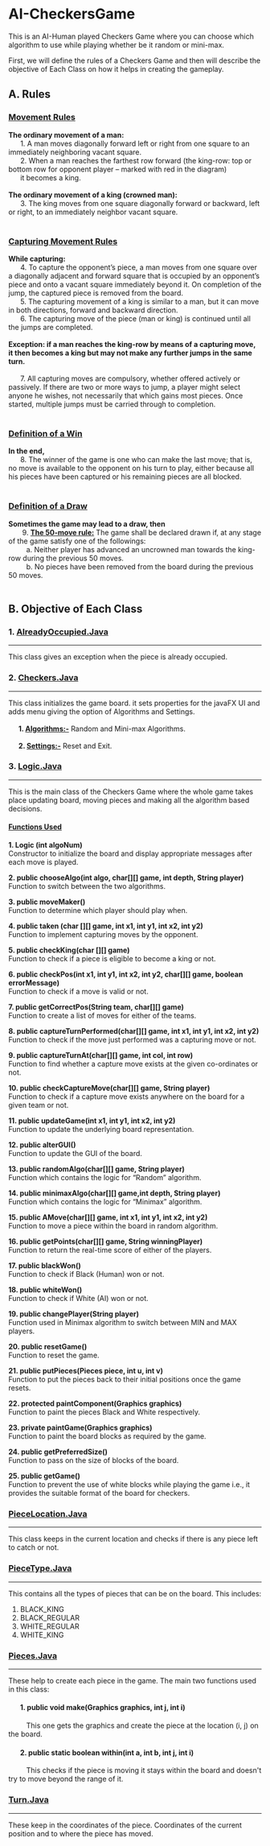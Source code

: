 # AI-CheckersGame
This is an AI-Human played Checkers Game where you can choose which algorithm to use while playing whether be it random or mini-max.

First, we will define the rules of a Checkers Game and then will describe the objective of Each Class on how it helps in creating the gameplay.

## A. Rules

### <ins>Movement Rules</ins>
 **The ordinary movement of a man:**<br />
   &nbsp;&nbsp;&nbsp;&nbsp;&nbsp;&nbsp;1. A man moves diagonally forward left or right from one square to an immediately
           neighboring vacant square.<br />
   &nbsp;&nbsp;&nbsp;&nbsp;&nbsp;&nbsp;2. When a man reaches the farthest row forward (the king-row: top or bottom row
          for opponent player – marked with red in the diagram)</br>&nbsp;&nbsp;&nbsp;&nbsp;&nbsp;&nbsp;it becomes a king.<br /><br />
 **The ordinary movement of a king (crowned man):**<br />
    &nbsp;&nbsp;&nbsp;&nbsp;&nbsp;&nbsp;3. The king moves from one square diagonally forward or backward, left or right, to
       an immediately neighbor vacant square.<br /><br />

### <ins>Capturing Movement Rules</ins><br />
**While capturing:**<br />
    &nbsp;&nbsp;&nbsp;&nbsp;&nbsp;&nbsp;4. To capture the opponent’s piece, a man moves from one square over a diagonally adjacent and forward square that is occupied by an opponent’s piece and onto a
        vacant square immediately beyond it. On completion of the jump, the captured piece is removed from the board.<br />
    &nbsp;&nbsp;&nbsp;&nbsp;&nbsp;&nbsp;5. The capturing movement of a king is similar to a man, but it can move in both directions, forward and backward direction.<br />
    &nbsp;&nbsp;&nbsp;&nbsp;&nbsp;&nbsp;6. The capturing move of the piece (man or king) is continued until all the jumps are completed.<br /><br />
**Exception: if a man reaches the king-row by means of a capturing move, it then becomes
a king but may not make any further jumps in the same turn.**<br /><br />
    &nbsp;&nbsp;&nbsp;&nbsp;&nbsp;&nbsp;7. All capturing moves are compulsory, whether offered actively or passively. If there are two or more ways to jump, a player might select anyone he wishes, not necessarily that which gains most pieces. Once started, multiple jumps must be carried through to completion.<br /><br />
        
### <ins>Definition of a Win</ins>

**In the end,**<br />
     &nbsp;&nbsp;&nbsp;&nbsp;&nbsp;&nbsp;8. The winner of the game is one who can make the last move; that is, no move is
available to the opponent on his turn to play, either because all his pieces have
been captured or his remaining pieces are all blocked.<br /><br />
### <ins>Definition of a Draw</ins>

**Sometimes the game may lead to a draw, then**<br />
    &nbsp;&nbsp;&nbsp;&nbsp;&nbsp;&nbsp; 9. **<ins>The 50-move rule:</ins>** The game shall be declared drawn if, at any stage of the game
         satisfy one of the followings:<br />
      &nbsp;&nbsp;&nbsp;&nbsp;&nbsp;&nbsp;&nbsp;&nbsp; a. Neither player has advanced an uncrowned man towards the king-row
during the previous 50 moves.<br />
      &nbsp;&nbsp;&nbsp;&nbsp;&nbsp;&nbsp;&nbsp;&nbsp; b. No pieces have been removed from the board during the previous 50
moves.<br /><br />

## B. Objective of Each Class

### 1. [AlreadyOccupied.Java](https://github.com/blank0826/AI-CheckersGame/blob/master/AlreadyOccupiedException.java)
----
This class gives an exception when the piece is already occupied.<br />

### 2. [Checkers.Java](https://github.com/blank0826/AI-CheckersGame/blob/master/Checkers.java)
----
This class initializes the game board. it sets properties for the javaFX UI and adds menu giving the option of Algorithms and Settings.<br /><br />
**&nbsp;&nbsp;&nbsp;&nbsp;&nbsp;&nbsp;1. <ins>Algorithms:-</ins>** Random and Mini-max Algorithms.<br /><br/>
**&nbsp;&nbsp;&nbsp;&nbsp;&nbsp;&nbsp;2. <ins>Settings:-</ins>** Reset and Exit.<br />

### 3. [Logic.Java](https://github.com/blank0826/AI-CheckersGame/blob/master/Logic.java)
----
This is the main class of the Checkers Game where the whole game takes place updating board, moving pieces and making all the algorithm based decisions.

#### <ins>Functions Used</ins>
**1.	Logic (int algoNum)**<br />
Constructor to initialize the board and display appropriate messages after each move is played.

**2.	public chooseAlgo(int algo, char[][] game, int depth, String player)**<br />
Function to switch between the two algorithms.

**3.	public moveMaker()**<br />
Function to determine which player should play when.

**4.	public taken (char [][] game, int x1, int y1, int x2, int y2)**<br />
Function to implement capturing moves by the opponent.

**5.	public checkKing(char [][] game)**<br />
Function to check if a piece is eligible to become a king or not.

**6.	public checkPos(int x1, int y1, int x2, int y2, char[][] game, boolean errorMessage)**<br />
Function to check if a move is valid or not.

**7.	public getCorrectPos(String team, char[][] game)**<br />
Function to create a list of moves for either of the teams.

**8.	public captureTurnPerformed(char[][] game, int x1, int y1, int x2, int y2)**<br />
Function to check if the move just performed was a capturing move or not.

**9.	public captureTurnAt(char[][] game, int col, int row)**<br />
Function to find whether a capture move exists at the given co-ordinates or not.

**10.	public checkCaptureMove(char[][] game, String player)**<br />
Function to check if a capture move exists anywhere on the board for a given team or not.

**11.	public updateGame(int x1, int y1, int x2, int y2)**<br />
Function to update the underlying board representation.

**12.	public alterGUI()**<br />
Function to update the GUI of the board.

**13.	public randomAlgo(char[][] game, String player)**<br />
Function which contains the logic for “Random” algorithm.

**14.	public minimaxAlgo(char[][] game,int depth, String player)**<br />
Function which contains the logic for “Minimax” algorithm.

**15.	public AMove(char[][] game, int x1, int y1, int x2, int y2)**<br />
Function to move a piece within the board in random algorithm.

**16.	public getPoints(char[][] game, String winningPlayer)**<br />
Function to return the real-time score of either of the players.

**17.	public blackWon()**<br />
Function to check if Black (Human) won or not.

**18.	public whiteWon()**<br />
Function to check if White (AI) won or not.

**19.	public changePlayer(String player)**<br />
Function used in Minimax algorithm to switch between MIN and MAX players.

**20.	public resetGame()**<br />
Function to reset the game.

**21.	public putPieces(Pieces piece, int u, int v)**<br />
Function to put the pieces back to their initial positions once the game resets.

**22.	protected paintComponent(Graphics graphics)**<br />
Function to paint the pieces Black and White respectively.

**23.	private paintGame(Graphics graphics)**<br />
Function to paint the board blocks as required by the game.

**24.	public getPreferredSize()**<br />
Function to pass on the size of blocks of the board.

**25.	public getGame()**<br />
Function to prevent the use of white blocks while playing the game i.e., it provides the suitable format of the board for checkers.


### [PieceLocation.Java](https://github.com/blank0826/AI-CheckersGame/blob/master/PieceLocation.java)
----
This class keeps in the current location and checks if there is any piece left to catch or not.

### [PieceType.Java](https://github.com/blank0826/AI-CheckersGame/blob/master/PieceType.java)
----
This contains all the types of pieces that can be on the board. This includes:<br />
1. BLACK_KING
2. BLACK_REGULAR
3. WHITE_REGULAR
4. WHITE_KING

### [Pieces.Java](https://github.com/blank0826/AI-CheckersGame/blob/master/Pieces.java)
----
These help to create each piece in the game. The main two functions used in this class:
####  &nbsp;&nbsp;&nbsp;&nbsp;&nbsp;&nbsp; 1. public void make(Graphics graphics, int j, int i)
&nbsp;&nbsp;&nbsp;&nbsp;&nbsp;&nbsp;&nbsp;&nbsp;   This one gets the graphics and create the piece at the location (i, j) on the board.

#### &nbsp;&nbsp;&nbsp;&nbsp;&nbsp;&nbsp; 2. public static boolean within(int a, int b, int j, int i)
&nbsp;&nbsp;&nbsp;&nbsp;&nbsp;&nbsp;&nbsp;&nbsp;   This checks if the piece is moving it stays within the board and doesn't try to move beyond the range of it.

### [Turn.Java](https://github.com/blank0826/AI-CheckersGame/blob/master/Turn.java)
----
These keep in the coordinates of the piece. Coordinates of the current position and to where the piece has moved.
